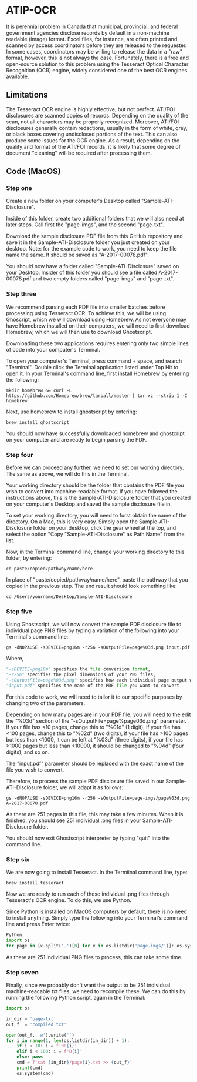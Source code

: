 # ATIP-OCR
It is perennial problem in Canada that municipal, provincial, and federal government agencies disclose records by default in a non-machine readable (image) format. Excel files, for instance, are often printed and scanned by access coordinators before they are released to the requester. In some cases, coordinators may be willing to release the data in a "raw" format, however, this is not always the case. Fortunately, there is a free and open-source solution to this problem using the Tesseract Optical Character Recognition (OCR) engine, widely considered one of the best OCR engines available.

## Limitations
The Tesseract OCR engine is highly effective, but not perfect. ATI/FOI disclosures are scanned copies of records. Depending on the quality of the scan, not all characters may be properly recognized. Moreover, ATI/FOI disclosures generally contain redactions, usually in the form of white, grey, or black boxes covering undisclosed portions of the text. This can also produce some issues for the OCR engine. As a result, depending on the quality and format of the ATI/FOI records, it is likely that some degree of document "cleaning" will be required after processing them.

## Code (MacOS)

### Step one
Create a new folder on your computer's Desktop called "Sample-ATI-Disclosure". 

Inside of this folder, create two additional folders that we will also need at later steps. Call first the "page-imgs", and the second "page-txt".

Download the sample disclosure PDF file from this GitHub repository and save it in the Sample-ATI-Disclosure folder you just created on your desktop. Note: for the example code to work, you need to keep the file name the same. It should be saved as "A-2017-00078.pdf".

You should now have a folder called "Sample-ATI-Disclosure" saved on your Desktop. Insider of this folder you should see a file called A-2017-00078.pdf and two empty folders called "page-imgs" and "page-txt".

### Step three
We recommend parsing each PDF file into smaller batches before processing using Tesseract OCR. To achieve this, we will be using Ghoscript, which we will download using Homebrew. As not everyone may have Homebrew installed on their computers, we will need to first download Homebrew, which we will then use to download Ghostscript.

Downloading these two applications requires entering only two simple lines of code into your computer's Terminal.

To open your computer's Terminal, press command + space, and search "Terminal". Double click the Terminal application listed under Top Hit to open it. In your Terminal's command line, first install Homebrew by entering the following:
```
mkdir homebrew && curl -L https://github.com/Homebrew/brew/tarball/master | tar xz --strip 1 -C homebrew
```
Next, use homebrew to install ghostscript by entering:
```
brew install ghostscript
```
You should now have successfully downloaded homebrew and ghostcript on your computer and are ready to begin parsing the PDF.

### Step four
Before we can proceed any further, we need to set our working directory. The same as above, we will do this in the Terminal.

Your working directory should be the folder that contains the PDF file you wish to convert into machine-readable format. If you have followed the instructions above, this is the Sample-ATI-Disclosure folder that you created on your computer's Desktop and saved the sample disclosure file in. 

To set your working directory, you will need to furst obtain the name of the directory. On a Mac, this is very easy. Simply open the Sample-ATI-Disclosure folder on your desktop, click the gear wheel at the top, and select the option "Copy "Sample-ATI-Disclosure" as Path Name" from the list. 

Now, in the Terminal command line, change your working directory to this folder, by entering:
```
cd paste/copied/pathway/name/here
```
In place of "paste/copied/pathway/name/here", paste the pathway that you copied in the previous step. The end result should look something like:
```
cd /Users/yourname/Desktop/Sample-ATI-Disclosure
```

### Step five
Using Ghostscript, we will now convert the sample PDF disclosure file to individual page PNG files by typing a variation of the following into your Terminal's command line:
```
gs -dNOPAUSE -sDEVICE=png16m -r256 -sOutputFile=page%03d.png input.pdf
```
Where,
```python
"-sDEVICE=png16m" specifies the file conversion format, 
"-r256" specifies the pixel dimensions of your PNG files, 
"-sOutputFile=page%03d.png" specifies how each individual page output will be named on your local harddrive, and 
"input.pdf" specifies the name of the PDF file you want to convert
```
For this code to work, we will need to tailor it to our specific purposes by changing two of the parameters. 

Depending on how many pages are in your PDF file, you will need to the edit the "%03d" section of the "-sOutputFile=page%page03d.png" parameter.  If your file has <10 pages, change this to "%01d" (1 digit), if your file has <100 pages, change this to "%02d" (two digits), if your file has >100 pages but less than <1000, it can be left at "%03d" (three digits), if your file has >1000 pages but less than <10000, it should be changed to "%04d" (four digits), and so on. 

The "input.pdf" parameter should be replaced with the exact name of the file you wish to convert. 

Therefore, to process the sample PDF disclosure file saved in our Sample-ATI-Disclosure folder, we will adapt it as follows:
```
gs -dNOPAUSE -sDEVICE=png16m -r256 -sOutputFile=page-imgs/page%03d.png A-2017-00078.pdf
```
As there are 251 pages in this file, this may take a few minutes. When it is finished, you should see 251 individual .png files in your Sample-ATI-Disclosure folder.

You should now exit Ghostscript interpreter by typing "quit" into the command line.

### Step six
We are now going to install Tesseract. In the Termiinal command line, type:
```
brew install tesseract
```
Now we are ready to run each of these individual .png files through Tesseract's OCR engine. To do this, we use Python. 

Since Python is installed on MacOS computers by default, there is no need to install anything. Simply type the following into your Terminal's command line and press Enter twice:

```Python
Python
import os
for page in [x.split('.')[0] for x in os.listdir('page-imgs/')]: os.system(f'tesseract page-imgs/{page}.png page-txt/{page}')
```
As there are 251 individual PNG files to process, this can take some time. 

### Step seven

Finally, since we probably don't want the output to be 251 individual machine-reacable txt files, we need to recompile these. We can do this by running the following Python script, again in the Terminal:

```Python
import os

in_dir = 'page-txt'
out_f  = 'compiled.txt'

open(out_f, 'w').write('')
for i in range(1, len(os.listdir(in_dir)) + 1): 
	if i < 10: i = f'00{i}'
	elif i < 100: i = f'0{i}'
	else: pass
	cmd = f'cat {in_dir}/page{i}.txt >> {out_f}'
	print(cmd)
	os.system(cmd)
```

